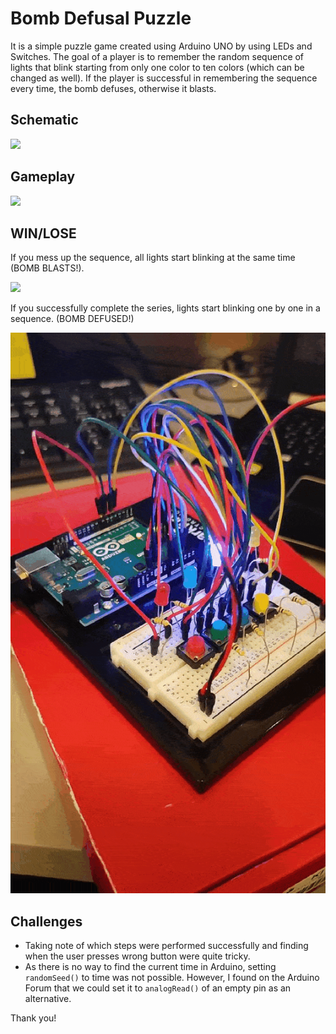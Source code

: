 # Bomb Defusal Puzzle
It is a simple puzzle game created using Arduino UNO by using LEDs and Switches. The goal of a player is to remember the random sequence of lights that blink starting from only one color to ten colors (which can be changed as well). If the player is successful in remembering the sequence every time, the bomb defuses, otherwise it blasts.

## Schematic
![](images/schematic.jpg)


## Gameplay
![](images/gameplay.gif)


## WIN/LOSE
If you mess up the sequence, all lights start blinking at the same time (BOMB BLASTS!).

![](images/failure.gif)


If you successfully complete the series, lights start blinking one by one in a sequence. (BOMB DEFUSED!)

![](images/success.gif)


## Challenges
- Taking note of which steps were performed successfully and finding when the user presses wrong button were quite tricky.
- As there is no way to find the current time in Arduino, setting ```randomSeed()``` to time was not possible. However, I found on the Arduino Forum that we could set it to ```analogRead()``` of an empty pin as an alternative.

Thank you!
